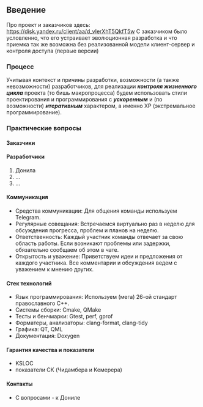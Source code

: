 ## Введение
Про проект и заказчиков здесь: https://disk.yandex.ru/client/aa/d_vIerXhT5QkfT5w
С заказчиком было условленно, что его устраивает эволюционная разработка и что приемка так же возможна без реализованной модели клиент-сервер и контроля доступа (первые версии)
### Процесс
Учитывая контекст и причины разработки, возможности (а также невозможности) разработчиков, для реализации **_контроля жизненного цикла_** проекта (то бишь макропроцесса) будем использовать стили проектирования и программирования с **_ускоренным_** и (по возможности) **_итеративным_** характером, а именно XP (экстремальное программирование).

### Практические вопросы
#### Заказчики

#### Разработчики
1. Донила
2. ...
3. ...
#### Коммуникация
* Средства коммуникации: Для общения команды используем Telegram.
* Регулярные совещания: Встречаемся виртуально раз в неделю для обсуждения прогресса, проблем и планов на неделю.
* Ответственность: Каждый участник команды отвечает за свою область работы. Если возникают проблемы или задержки, обязательно сообщаем об этом в чате.
* Открытость и уважение: Приветствуем идеи и предложения от каждого участника. Все комментарии и обсуждения ведем с уважением к мнению других.

#### Стек технологий
* Язык программирования: Используем (мега) 26-ой стандарт православного С++.
* Системы сборки: Cmake, QMake
* Тесты и бенчмарки: Gtest, perf, gprof
* Форматеры, анализаторы: clang-format, clang-tidy
* Графика: QT, QML
* Документация: Doxygen

#### Гарантия качества и показатели
* KSLOC
* показатели CK (Чидамбера и Кемерера)

#### Контакты
* С вопросами - к Дониле


